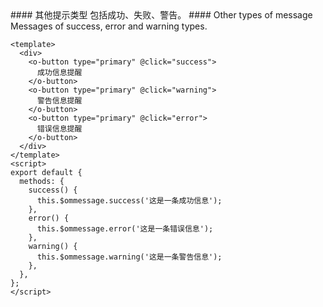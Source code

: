 <cn>
#### 其他提示类型
包括成功、失败、警告。
</cn>

<us>
#### Other types of message
Messages of success, error and warning types.
</us>

```vue
<template>
  <div>
    <o-button type="primary" @click="success">
      成功信息提醒
    </o-button>
    <o-button type="primary" @click="warning">
      警告信息提醒
    </o-button>
    <o-button type="primary" @click="error">
      错误信息提醒
    </o-button>
  </div>
</template>
<script>
export default {
  methods: {
    success() {
      this.$ommessage.success('这是一条成功信息');
    },
    error() {
      this.$ommessage.error('这是一条错误信息');
    },
    warning() {
      this.$ommessage.warning('这是一条警告信息');
    },
  },
};
</script>
```
